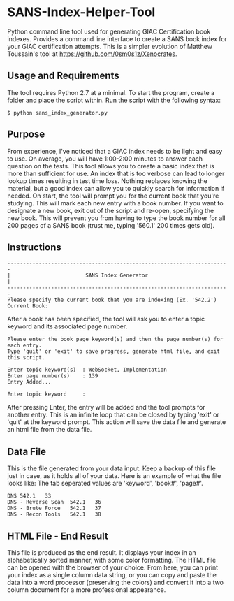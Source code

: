 # SANS-Index-Helper-Tool
Python command line tool used for generating GIAC Certification book indexes. Provides a command line interface to create a SANS book index for your GIAC certification attempts. This is a simpler evolution of Matthew Toussain's tool at https://github.com/0sm0s1z/Xenocrates.
## Usage and Requirements
The tool requires Python 2.7 at a minimal. To start the program, create a folder and place the script within. Run the script with the following syntax:
```
$ python sans_index_generator.py
```
## Purpose
From experience, I've noticed that a GIAC index needs to be light and easy to use. On average, you will have 1:00-2:00 minutes to answer each question on the tests. This tool allows you to create a basic index that is more than sufficient for use. An index that is too verbose can lead to longer lookup times resulting in test time loss. Nothing replaces knowing the material, but a good index can allow you to quickly search for information if needed.
On start, the tool will prompt you for the current book that you're studying. This will mark each new entry with a book number. If you want to designate a new book, exit out of the script and re-open, specifying the new book. This will prevent you from having to type the book number for all 200 pages of a SANS book (trust me, typing '560.1' 200 times gets old).
## Instructions
```
-----------------------------------------------------------------------
|                        SANS Index Generator                         |
-----------------------------------------------------------------------
Please specify the current book that you are indexing (Ex. '542.2')
Current Book:
```
After a book has been specified, the tool will ask you to enter a topic keyword and its associated page number. 
```
Please enter the book page keyword(s) and then the page number(s) for each entry.
Type 'quit' or 'exit' to save progress, generate html file, and exit this script.

Enter topic keyword(s)  : WebSocket, Implementation
Enter page number(s)    : 139
Entry Added...

Enter topic keyword     :
```
After pressing Enter, the entry will be added and the tool prompts for another entry. This is an infinite loop that can be closed by typing 'exit' or 'quit' at the keyword prompt. This action will save the data file and generate an html file from the data file.
## Data File
This is the file generated from your data input. Keep a backup of this file just in case, as it holds all of your data. Here is an example of what the file looks like:
The tab seperated values are 'keyword', 'book#', 'page#'.
```
DNS	542.1	33
DNS - Reverse Scan	542.1	36
DNS - Brute Force	542.1	37
DNS - Recon Tools	542.1	38
```
## HTML File - End Result
This file is produced as the end result. It displays your index in an alphabetically sorted manner, with some color formatting. The HTML file can be opened with the browser of your choice. From here, you can print your index as a single column data string, or you can copy and paste the data into a word processor (preserving the colors) and convert it into a two column document for a more professional appearance.

